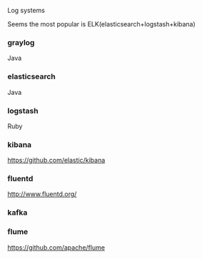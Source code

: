 Log systems

Seems the most popular is ELK(elasticsearch+logstash+kibana)

### graylog
Java


### elasticsearch
Java


### logstash
Ruby


### kibana
https://github.com/elastic/kibana



### fluentd
http://www.fluentd.org/


### kafka


### flume
https://github.com/apache/flume




